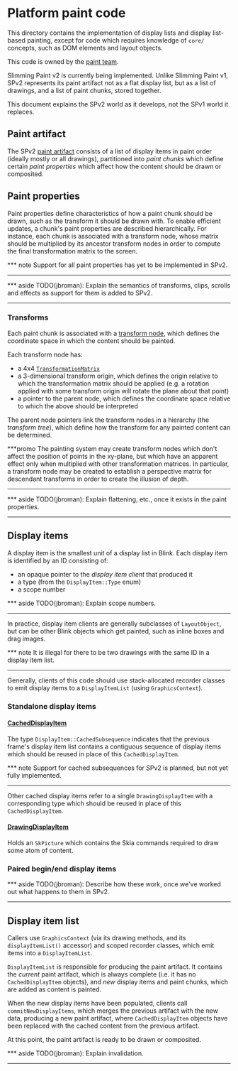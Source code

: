 # Platform paint code

This directory contains the implementation of display lists and display
list-based painting, except for code which requires knowledge of `core/`
concepts, such as DOM elements and layout objects.

This code is owned by the [paint team][paint-team-site].

Slimming Paint v2 is currently being implemented. Unlike Slimming Paint v1, SPv2
represents its paint artifact not as a flat display list, but as a list of
drawings, and a list of paint chunks, stored together.

This document explains the SPv2 world as it develops, not the SPv1 world it
replaces.

[paint-team-site]: https://www.chromium.org/developers/paint-team

## Paint artifact

The SPv2 [paint artifact](PaintArtifact.h) consists of a list of display items
in paint order (ideally mostly or all drawings), partitioned into *paint chunks*
which define certain *paint properties* which affect how the content should be
drawn or composited.

## Paint properties

Paint properties define characteristics of how a paint chunk should be drawn,
such as the transform it should be drawn with. To enable efficient updates,
a chunk's paint properties are described hierarchically. For instance, each
chunk is associated with a transform node, whose matrix should be multiplied by
its ancestor transform nodes in order to compute the final transformation matrix
to the screen.

*** note
Support for all paint properties has yet to be implemented in SPv2.
***

*** aside
TODO(jbroman): Explain the semantics of transforms, clips, scrolls and effects
as support for them is added to SPv2.
***

### Transforms

Each paint chunk is associated with a [transform node](TransformPaintPropertyNode.h),
which defines the coordinate space in which the content should be painted.

Each transform node has:

* a 4x4 [`TransformationMatrix`](../../transforms/TransformationMatrix.h)
* a 3-dimensional transform origin, which defines the origin relative to which
  the transformation matrix should be applied (e.g. a rotation applied with some
  transform origin will rotate the plane about that point)
* a pointer to the parent node, which defines the coordinate space relative to
  which the above should be interpreted

The parent node pointers link the transform nodes in a hierarchy (the *transform
tree*), which define how the transform for any painted content can be
determined.

***promo
The painting system may create transform nodes which don't affect the position
of points in the xy-plane, but which have an apparent effect only when
multiplied with other transformation matrices. In particular, a transform node
may be created to establish a perspective matrix for descendant transforms in
order to create the illusion of depth.
***

*** aside
TODO(jbroman): Explain flattening, etc., once it exists in the paint properties.
***

## Display items

A display item is the smallest unit of a display list in Blink. Each display
item is identified by an ID consisting of:

* an opaque pointer to the *display item client* that produced it
* a type (from the `DisplayItem::Type` enum)
* a scope number

*** aside
TODO(jbroman): Explain scope numbers.
***

In practice, display item clients are generally subclasses of `LayoutObject`,
but can be other Blink objects which get painted, such as inline boxes and drag
images.

*** note
It is illegal for there to be two drawings with the same ID in a display item
list.
***

Generally, clients of this code should use stack-allocated recorder classes to
emit display items to a `DisplayItemList` (using `GraphicsContext`).

### Standalone display items

#### [CachedDisplayItem](CachedDisplayItem.h)

The type `DisplayItem::CachedSubsequence` indicates that the previous frame's
display item list contains a contiguous sequence of display items which should
be reused in place of this `CachedDisplayItem`.

*** note
Support for cached subsequences for SPv2 is planned, but not yet fully
implemented.
***

Other cached display items refer to a single `DrawingDisplayItem` with a
corresponding type which should be reused in place of this `CachedDisplayItem`.

#### [DrawingDisplayItem](DrawingDisplayItem.h)

Holds an `SkPicture` which contains the Skia commands required to draw some atom
of content.

### Paired begin/end display items

*** aside
TODO(jbroman): Describe how these work, once we've worked out what happens to
them in SPv2.
***

## Display item list

Callers use `GraphicsContext` (via its drawing methods, and its
`displayItemList()` accessor) and scoped recorder classes, which emit items into
a `DisplayItemList`.

`DisplayItemList` is responsible for producing the paint artifact. It contains
the *current* paint artifact, which is always complete (i.e. it has no
`CachedDisplayItem` objects), and *new* display items and paint chunks, which
are added as content is painted.

When the new display items have been populated, clients call
`commitNewDisplayItems`, which merges the previous artifact with the new data,
producing a new paint artifact, where `CachedDisplayItem` objects have been
replaced with the cached content from the previous artifact.

At this point, the paint artifact is ready to be drawn or composited.

*** aside
TODO(jbroman): Explain invalidation.
***
